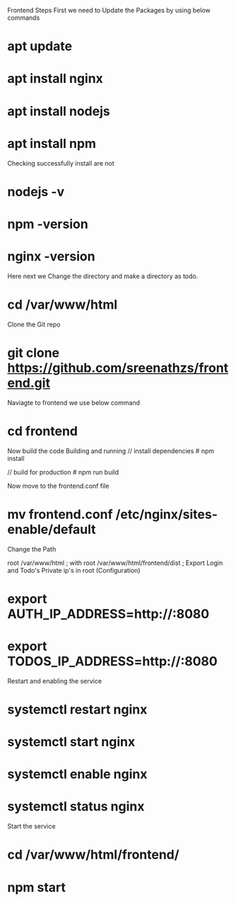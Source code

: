 Frontend Steps
First we need to Update the Packages by using below commands

# apt update
# apt install nginx
# apt install nodejs
# apt install npm
Checking successfully install are not

# nodejs -v
# npm -version
# nginx -version
Here next we Change the directory and make a directory as todo.

# cd /var/www/html
Clone the Git repo

# git clone https://github.com/sreenathzs/frontend.git
Naviagte to frontend we use below command

# cd frontend
Now build the code Building and running // install dependencies # npm install

// build for production # npm run build

Now move to the frontend.conf file

# mv frontend.conf /etc/nginx/sites-enable/default
Change the Path

root /var/www/html ;  with  root /var/www/html/frontend/dist ;
Export Login and Todo's Private ip's in root (Configuration)

# export AUTH_IP_ADDRESS=http://<login Private ip>:8080
# export TODOS_IP_ADDRESS=http://<ToDos Private ip>:8080
Restart and enabling the service

# systemctl restart nginx
# systemctl start nginx
# systemctl enable nginx
# systemctl status nginx
Start the service

# cd /var/www/html/frontend/
# npm start 
